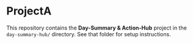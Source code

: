 # ProjectA

This repository contains the **Day-Summary & Action-Hub** project in the `day-summary-hub/` directory. See that folder for setup instructions.
